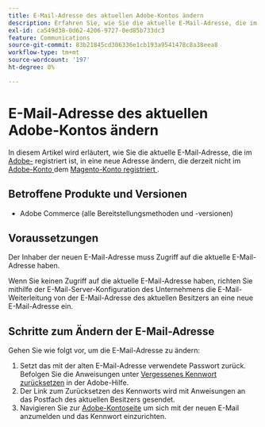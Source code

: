 ```yaml
---
title: E-Mail-Adresse des aktuellen Adobe-Kontos ändern
description: Erfahren Sie, wie Sie die aktuelle E-Mail-Adresse, die im Adobe-Konto registriert ist, in eine neue Adresse ändern, die derzeit nicht im Adobe- oder Magento-Konto registriert ist.
exl-id: ca549d38-0d62-4206-9727-0ed85b733dc3
feature: Communications
source-git-commit: 83b21845cd306336e1cb193a9541478c8a38eea8
workflow-type: tm+mt
source-wordcount: '197'
ht-degree: 0%

---
```


# E-Mail-Adresse des aktuellen Adobe-Kontos ändern

In diesem Artikel wird erläutert, wie Sie die aktuelle E-Mail-Adresse, die im [Adobe-](https://account.adobe.com/) registriert ist, in eine neue Adresse ändern, die derzeit nicht im [Adobe-Konto ](https://account.adobe.com/) dem [Magento-Konto registriert ](https://account.magento.com/).

## Betroffene Produkte und Versionen

* Adobe Commerce (alle Bereitstellungsmethoden und -versionen)

## Voraussetzungen

Der Inhaber der neuen E-Mail-Adresse muss Zugriff auf die aktuelle E-Mail-Adresse haben.

Wenn Sie keinen Zugriff auf die aktuelle E-Mail-Adresse haben, richten Sie mithilfe der E-Mail-Server-Konfiguration des Unternehmens die E-Mail-Weiterleitung von der E-Mail-Adresse des aktuellen Besitzers an eine neue E-Mail-Adresse ein.

## Schritte zum Ändern der E-Mail-Adresse

Gehen Sie wie folgt vor, um die E-Mail-Adresse zu ändern:

1. Setzt das mit der alten E-Mail-Adresse verwendete Passwort zurück. Befolgen Sie die Anweisungen unter [Vergessenes Kennwort zurücksetzen](https://helpx.adobe.com/de/manage-account/using/change-or-reset-password.html) in der Adobe-Hilfe.
1. Der Link zum Zurücksetzen des Kennworts wird mit Anweisungen an das Postfach des aktuellen Besitzers gesendet.
1. Navigieren Sie zur [Adobe-Kontoseite](https://account.adobe.com) um sich mit der neuen E-Mail anzumelden und das Kennwort einzurichten.
